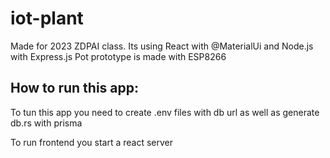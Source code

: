 # iot-plant

Made for 2023 ZDPAI class.
Its using  React with @MaterialUi and Node.js with Express.js
Pot prototype is made with ESP8266

## How to run this app:
To tun this app you need to create .env files with db url as well as generate db.rs with prisma

To run frontend you start a react server
